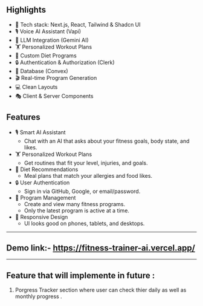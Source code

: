 ## Highlights
- 🚀 Tech stack: Next.js, React, Tailwind & Shadcn UI
- 🎙️ Voice AI Assistant (Vapi)
- 🧠 LLM Integration (Gemini AI)
- 🏋️ Personalized Workout Plans
- 🥗 Custom Diet Programs
- 🔒 Authentication & Authorization (Clerk)
- 💾 Database (Convex)
- 🎬 Real-time Program Generation
- 💻 Clean Layouts
- 🎭 Client & Server Components

## Features
- 🎙️ Smart AI Assistant
  - Chat with an AI that asks about your fitness goals, body state, and likes.
- 🏋️ Personalized Workout Plans
  - Get routines that fit your level, injuries, and goals.
- 🥗 Diet Recommendations
  - Meal plans that match your allergies and food likes.
- 🔒 User Authentication
  - Sign in via GitHub, Google, or email/password.
- 💾 Program Management
  - Create and view many fitness programs.
  - Only the latest program is active at a time.
- 📱 Responsive Design
  - UI looks good on phones, tablets, and desktops.


---
## Demo link:- https://fitness-trainer-ai.vercel.app/


---

## Feature that will implemente in future :
   1. Porgress Tracker section where user can check thier daily as well as monthly progress .
